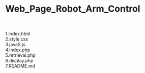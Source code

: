 # Web_Page_Robot_Arm_Control
<br>
<br>
1.index.html
<br>
2.style.css
<br>
3.javaS.js
<br>
4.index.php
<br>
5.retrieval.php
<br>
6.display.php
<br>
7.README.md
